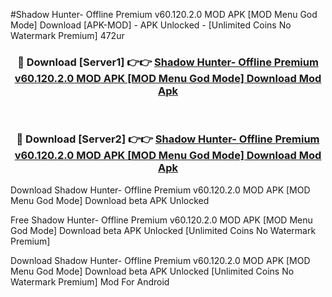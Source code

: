 #Shadow Hunter- Offline Premium v60.120.2.0 MOD APK [MOD Menu God Mode] Download [APK-MOD] - APK Unlocked - [Unlimited Coins No Watermark Premium] 472ur



<div align="center">

<h3>🔴 Download [Server1] 👉👉 <a href="https://momento.my/?title=Shadow_Hunter-_Offline_Premium_v60.120.2.0_MOD_APK_[MOD_Menu_God_Mode]_Download">Shadow Hunter- Offline Premium v60.120.2.0 MOD APK [MOD Menu God Mode] Download Mod Apk</a></h3><br>

<h3>🔴 Download [Server2] 👉👉 <a href="https://momento.my/?title=Shadow_Hunter-_Offline_Premium_v60.120.2.0_MOD_APK_[MOD_Menu_God_Mode]_Download">Shadow Hunter- Offline Premium v60.120.2.0 MOD APK [MOD Menu God Mode] Download Mod Apk</a></h3>
</div>



Download Shadow Hunter- Offline Premium v60.120.2.0 MOD APK [MOD Menu God Mode] Download beta APK Unlocked

Free Shadow Hunter- Offline Premium v60.120.2.0 MOD APK [MOD Menu God Mode] Download beta APK Unlocked [Unlimited Coins No Watermark Premium]

Download Shadow Hunter- Offline Premium v60.120.2.0 MOD APK [MOD Menu God Mode] Download beta APK Unlocked [Unlimited Coins No Watermark Premium] Mod For Android
